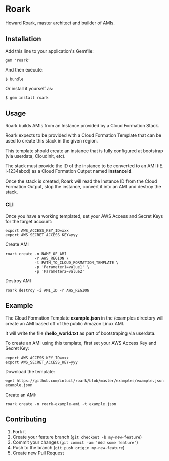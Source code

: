 # Roark

Howard Roark, master architect and builder of AMIs.

## Installation

Add this line to your application's Gemfile:

    gem 'roark'

And then execute:

    $ bundle

Or install it yourself as:

    $ gem install roark

## Usage

Roark builds AMIs from an Instance provided by a Cloud Formation Stack.

Roark expects to be provided with a Cloud Formation Template that can be used to create this stack in the given region.

This template should create an instance that is fully configured at bootstrap (via userdata, CloudInit, etc).

The stack must provide the ID of the instance to be converted to an AMI (IE. i-1234abcd) as a Cloud Formation Output named **InstanceId**.

Once the stack is created, Roark will read the Instance ID from the Cloud Formation Output, stop the instance, convert it into an AMI and destroy the stack.

### CLI

Once you have a working templated, set your AWS Access and Secret Keys for the target account:

    export AWS_ACCESS_KEY_ID=xxx
    export AWS_SECRET_ACCESS_KEY=yyy

Create AMI

    roark create -n NAME_OF_AMI
                 -r AWS_REGION \
                 -t PATH_TO_CLOUD_FORMATION_TEMPLATE \
                 -p 'Parameter1=value1' \
                 -p 'Parameter2=value2'

Destroy AMI

    roark destroy -i AMI_ID -r AWS_REGION

## Example

The Cloud Formation Template **example.json** in the /examples directory will create an AMI based off of the public Amazon Linux AMI.

It will write the file **/hello_world.txt** as part of bootstraping via userdata.

To create an AMI using this template, first set your AWS Access Key and Secret Key:

    export AWS_ACCESS_KEY_ID=xxx
    export AWS_SECRET_ACCESS_KEY=yyy

Download the template:

    wget https://github.com/intuit/roark/blob/master/examples/example.json example.json

Create an AMI:

    roark create -n roark-example-ami -t example.json

## Contributing

1. Fork it
2. Create your feature branch (`git checkout -b my-new-feature`)
3. Commit your changes (`git commit -am 'Add some feature'`)
4. Push to the branch (`git push origin my-new-feature`)
5. Create new Pull Request
